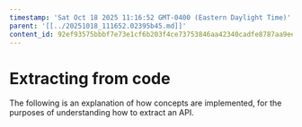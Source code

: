 ```yaml
---
timestamp: 'Sat Oct 18 2025 11:16:52 GMT-0400 (Eastern Daylight Time)'
parent: '[[../20251018_111652.02395b45.md]]'
content_id: 92ef93575bbbf7e73e1cf6b203f4ce73753846aa42340cadfe8787aa9ee9820d
---
```


# Extracting from code

The following is an explanation of how concepts are implemented, for the purposes of understanding how to extract an API.
